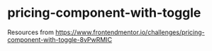# pricing-component-with-toggle

Resources from https://www.frontendmentor.io/challenges/pricing-component-with-toggle-8vPwRMIC

